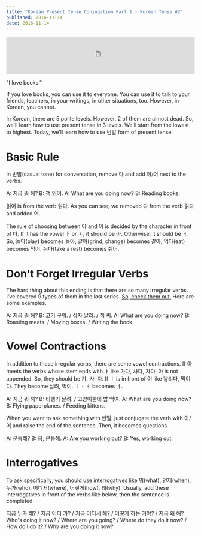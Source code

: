 ```yaml
---
title: "Korean Present Tense Conjugation Part 1 - Korean Tense #2"
published: 2016-11-14
date: 2016-11-14
---
```

<iframe id="audio_iframe" src="https://www.podbean.com/media/player/fwecu-648929?skin=3" width="100%" height="100" frameborder="0" scrolling="no"></iframe>

"I love books."

If you love books, you can use it to everyone. You can use it to talk to your friends, teachers, in your writings, in other situations, too. However, in Korean, you cannot. 

In Korean, there are 5 polite levels. However, 2 of them are almost dead. So, we'll learn how to use present tense in 3 levels. We'll start from the lowest to highest. Today, we'll learn how to use 반말 form of present tense. 

# Basic Rule

In 반말(casual tone) for conversation, remove 다 and add 아/어 next to the verbs.

A: 지금 뭐 해?
B: 책 읽어.
A: What are you doing now?
B: Reading books. 

읽어 is from the verb 읽다. As you can see, we removed 다 from the verb 읽다 and added 어. 

The rule of choosing between 아 and 어 is decided by the character in front of 다. If it has the vowel ㅏ or ㅗ, it should be 아. Otherwise, it should be ㅓ. So, 놀다(play) becomes 놀아, 갈아(grind, change) becomes 갈아, 먹다(eat) becomes 먹어, 쉬다(take a rest) becomes 쉬어.  

#  Don't Forget Irregular Verbs

The hard thing about this ending is that there are so many irregular verbs. I've covered 9 types of them in the last series. [So, check them out.](https://wiseinit.com/series/irregular-verbs/list) Here are some examples. 

A: 지금 뭐 해?
B: 고기 구워. / 상자 날라. / 책 써.
A: What are you doing now?
B: Roasting meats. / Moving boxes. / Writing the book.

#  Vowel Contractions

In addition to these irregular verbs, there are some vowel contractions. If 아 meets the verbs whose stem ends with ㅏ like 가다, 사다, 자다, 아 is not appended. So, they should be 가, 사, 자. If ㅣ is in front of 어  like 날리다, 먹이다. They become 날려, 먹여. ㅣ + ㅓ becomes ㅕ.

A: 지금 뭐 해?
B: 비행기 날려. / 고양이한테 밥 먹여.
A: What are you doing now?
B: Flying paperplanes. / Feeding kittens. 

When you want to ask something with 반말, just conjugate the verb with 아/어 and raise the end of the sentence. Then, it becomes questions. 

A: 운동해? 
B: 응, 운동해.
A: Are you working out?
B: Yes, working out. 

#  Interrogatives

To ask specifically, you should use interrogatives like 뭐(what), 언제(when), 누가(who), 어디서(where), 어떻게(how), 왜(why). Usually, add these interrogatives in front of the verbs like below, then the sentence is completed. 

지금 누가 해? / 지금 어디 가? / 지금 어디서 해? / 어떻게 하는 거야? / 지금 왜 해?
Who's doing it now? / Where are you going? / Where do they do  it now? / How do I do it? / Why are you doing it now?